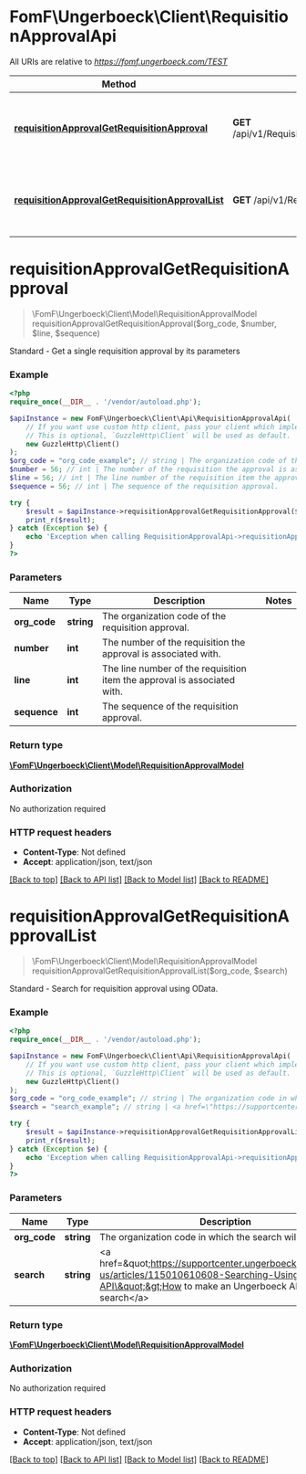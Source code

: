 # FomF\Ungerboeck\Client\RequisitionApprovalApi

All URIs are relative to *https://fomf.ungerboeck.com/TEST*

Method | HTTP request | Description
------------- | ------------- | -------------
[**requisitionApprovalGetRequisitionApproval**](RequisitionApprovalApi.md#requisitionApprovalGetRequisitionApproval) | **GET** /api/v1/RequisitionApproval/{OrgCode}/{Number}/{Line}/{Sequence} | Standard - Get a single requisition approval by its parameters
[**requisitionApprovalGetRequisitionApprovalList**](RequisitionApprovalApi.md#requisitionApprovalGetRequisitionApprovalList) | **GET** /api/v1/RequisitionApproval/{OrgCode} | Standard - Search for requisition approval using OData.


# **requisitionApprovalGetRequisitionApproval**
> \FomF\Ungerboeck\Client\Model\RequisitionApprovalModel requisitionApprovalGetRequisitionApproval($org_code, $number, $line, $sequence)

Standard - Get a single requisition approval by its parameters

### Example
```php
<?php
require_once(__DIR__ . '/vendor/autoload.php');

$apiInstance = new FomF\Ungerboeck\Client\Api\RequisitionApprovalApi(
    // If you want use custom http client, pass your client which implements `GuzzleHttp\ClientInterface`.
    // This is optional, `GuzzleHttp\Client` will be used as default.
    new GuzzleHttp\Client()
);
$org_code = "org_code_example"; // string | The organization code of the requisition approval.
$number = 56; // int | The number of the requisition the approval is associated with.
$line = 56; // int | The line number of the requisition item the approval is associated with.
$sequence = 56; // int | The sequence of the requisition approval.

try {
    $result = $apiInstance->requisitionApprovalGetRequisitionApproval($org_code, $number, $line, $sequence);
    print_r($result);
} catch (Exception $e) {
    echo 'Exception when calling RequisitionApprovalApi->requisitionApprovalGetRequisitionApproval: ', $e->getMessage(), PHP_EOL;
}
?>
```

### Parameters

Name | Type | Description  | Notes
------------- | ------------- | ------------- | -------------
 **org_code** | **string**| The organization code of the requisition approval. |
 **number** | **int**| The number of the requisition the approval is associated with. |
 **line** | **int**| The line number of the requisition item the approval is associated with. |
 **sequence** | **int**| The sequence of the requisition approval. |

### Return type

[**\FomF\Ungerboeck\Client\Model\RequisitionApprovalModel**](../Model/RequisitionApprovalModel.md)

### Authorization

No authorization required

### HTTP request headers

 - **Content-Type**: Not defined
 - **Accept**: application/json, text/json

[[Back to top]](#) [[Back to API list]](../../README.md#documentation-for-api-endpoints) [[Back to Model list]](../../README.md#documentation-for-models) [[Back to README]](../../README.md)

# **requisitionApprovalGetRequisitionApprovalList**
> \FomF\Ungerboeck\Client\Model\RequisitionApprovalModel requisitionApprovalGetRequisitionApprovalList($org_code, $search)

Standard - Search for requisition approval using OData.

### Example
```php
<?php
require_once(__DIR__ . '/vendor/autoload.php');

$apiInstance = new FomF\Ungerboeck\Client\Api\RequisitionApprovalApi(
    // If you want use custom http client, pass your client which implements `GuzzleHttp\ClientInterface`.
    // This is optional, `GuzzleHttp\Client` will be used as default.
    new GuzzleHttp\Client()
);
$org_code = "org_code_example"; // string | The organization code in which the search will take place
$search = "search_example"; // string | <a href=\"https://supportcenter.ungerboeck.com/hc/en-us/articles/115010610608-Searching-Using-the-API\">How to make an Ungerboeck API search</a>

try {
    $result = $apiInstance->requisitionApprovalGetRequisitionApprovalList($org_code, $search);
    print_r($result);
} catch (Exception $e) {
    echo 'Exception when calling RequisitionApprovalApi->requisitionApprovalGetRequisitionApprovalList: ', $e->getMessage(), PHP_EOL;
}
?>
```

### Parameters

Name | Type | Description  | Notes
------------- | ------------- | ------------- | -------------
 **org_code** | **string**| The organization code in which the search will take place |
 **search** | **string**| &lt;a href&#x3D;\&quot;https://supportcenter.ungerboeck.com/hc/en-us/articles/115010610608-Searching-Using-the-API\&quot;&gt;How to make an Ungerboeck API search&lt;/a&gt; |

### Return type

[**\FomF\Ungerboeck\Client\Model\RequisitionApprovalModel**](../Model/RequisitionApprovalModel.md)

### Authorization

No authorization required

### HTTP request headers

 - **Content-Type**: Not defined
 - **Accept**: application/json, text/json

[[Back to top]](#) [[Back to API list]](../../README.md#documentation-for-api-endpoints) [[Back to Model list]](../../README.md#documentation-for-models) [[Back to README]](../../README.md)

